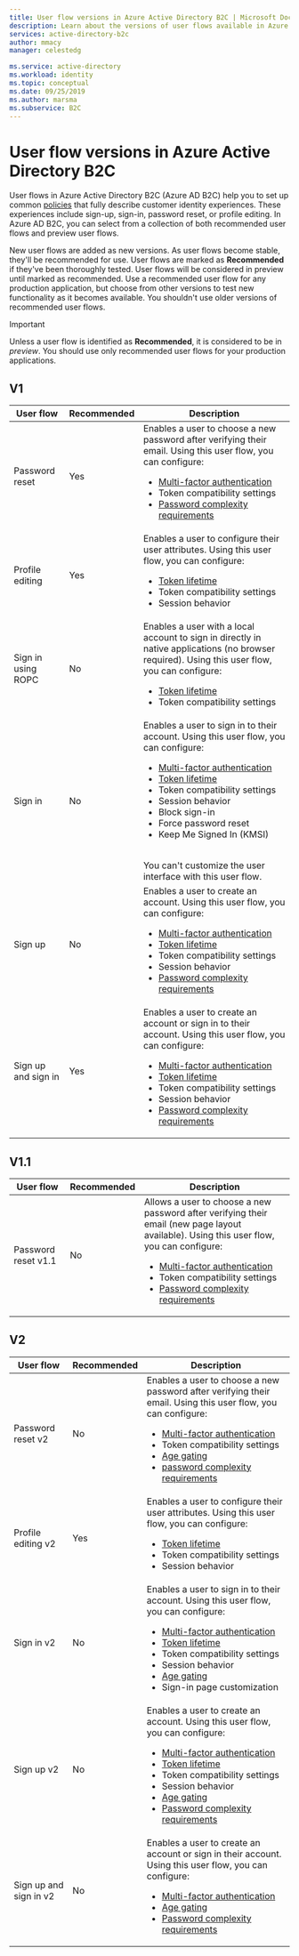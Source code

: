 ```yaml
---
title: User flow versions in Azure Active Directory B2C | Microsoft Docs
description: Learn about the versions of user flows available in Azure Active Directory B2C.
services: active-directory-b2c
author: mmacy
manager: celestedg

ms.service: active-directory
ms.workload: identity
ms.topic: conceptual
ms.date: 09/25/2019
ms.author: marsma
ms.subservice: B2C
---
```


# User flow versions in Azure Active Directory B2C

User flows in Azure Active Directory B2C (Azure AD B2C) help you to set up common [policies](active-directory-b2c-reference-policies.md) that fully describe customer identity experiences. These experiences include sign-up, sign-in, password reset, or profile editing. In Azure AD B2C, you can select from a collection of both recommended user flows and preview user flows.

New user flows are added as new versions. As user flows become stable, they'll be recommended for use. User flows are marked as **Recommended** if they've been thoroughly tested. User flows will be considered in preview until marked as recommended. Use a recommended user flow for any production application, but choose from other versions to test new functionality as it becomes available. You shouldn't use older versions of recommended user flows.

>[!IMPORTANT]
> Unless a user flow is identified as **Recommended**, it is considered to be in *preview*. You should use only recommended user flows for your production applications.

## V1

| User flow | Recommended | Description |
| --------- | ----------- | ----------- |
| Password reset | Yes | Enables a user to choose a new password after verifying their email. Using this user flow, you can configure: <ul><li>[Multi-factor authentication](custom-policy-multi-factor-authentication.md)</li><li>Token compatibility settings</li><li>[Password complexity requirements](active-directory-b2c-reference-password-complexity.md)</li></ul> |
| Profile editing | Yes | Enables a user to configure their user attributes. Using this user flow, you can configure: <ul><li>[Token lifetime](active-directory-b2c-reference-tokens.md)</li><li>Token compatibility settings</li><li>Session behavior</li></ul> |
| Sign in using ROPC | No | Enables a user with a local account to sign in directly in native applications (no browser required). Using this user flow, you can configure: <ul><li>[Token lifetime](active-directory-b2c-reference-tokens.md)</li><li>Token compatibility settings</li></ul> |
| Sign in | No | Enables a user to sign in to their account. Using this user flow, you can configure: <ul><li>[Multi-factor authentication](custom-policy-multi-factor-authentication.md)</li><li>[Token lifetime](active-directory-b2c-reference-tokens.md)</li><li>Token compatibility settings</li><li>Session behavior</li><li>Block sign-in</li><li>Force password reset</li><li>Keep Me Signed In (KMSI)</ul><br>You can't customize the user interface with this user flow. |
| Sign up | No | Enables a user to create an account. Using this user flow, you can configure: <ul><li>[Multi-factor authentication](custom-policy-multi-factor-authentication.md)</li><li>[Token lifetime](active-directory-b2c-reference-tokens.md)</li><li>Token compatibility settings</li><li>Session behavior</li><li>[Password complexity requirements](active-directory-b2c-reference-password-complexity.md)</li></ul> |
| Sign up and sign in | Yes | Enables a user to create an account or sign in to their account. Using this user flow, you can configure: <ul><li>[Multi-factor authentication](custom-policy-multi-factor-authentication.md)</li><li>[Token lifetime](active-directory-b2c-reference-tokens.md)</li><li>Token compatibility settings</li><li>Session behavior</li><li>[Password complexity requirements](active-directory-b2c-reference-password-complexity.md)</li></ul>|

## V1.1

| User flow | Recommended | Description |
| --------- | ----------- | ----------- |
| Password reset v1.1 | No | Allows a user to choose a new password after verifying their email (new page layout available). Using this user flow, you can configure: <ul><li>[Multi-factor authentication](custom-policy-multi-factor-authentication.md)</li><li>Token compatibility settings</li><li>[Password complexity requirements](active-directory-b2c-reference-password-complexity.md)</li></ul> |

## V2

| User flow | Recommended | Description |
| --------- | ----------- | ----------- |
| Password reset v2 | No | Enables a user to choose a new password after verifying their email. Using this user flow, you can configure: <ul><li>[Multi-factor authentication](custom-policy-multi-factor-authentication.md)</li><li>Token compatibility settings</li><li>[Age gating](basic-age-gating.md)</li><li>[password complexity requirements](active-directory-b2c-reference-password-complexity.md)</li></ul> |
| Profile editing v2 | Yes | Enables a user to configure their user attributes. Using this user flow, you can configure: <ul><li>[Token lifetime](active-directory-b2c-reference-tokens.md)</li><li>Token compatibility settings</li><li>Session behavior</li></ul> |
| Sign in v2 | No | Enables a user to sign in to their account. Using this user flow, you can configure: <ul><li>[Multi-factor authentication](custom-policy-multi-factor-authentication.md)</li><li>[Token lifetime](active-directory-b2c-reference-tokens.md)</li><li>Token compatibility settings</li><li>Session behavior</li><li>[Age gating](basic-age-gating.md)</li><li>Sign-in page customization</li></ul> |
| Sign up v2 | No | Enables a user to create an account. Using this user flow, you can configure: <ul><li>[Multi-factor authentication](custom-policy-multi-factor-authentication.md)</li><li>[Token lifetime](active-directory-b2c-reference-tokens.md)</li><li>Token compatibility settings</li><li>Session behavior</li><li>[Age gating](basic-age-gating.md)</li><li>[Password complexity requirements](active-directory-b2c-reference-password-complexity.md)</li></ul> |
| Sign up and sign in v2 | No | Enables a user to create an account or sign in their account. Using this user flow, you can configure: <ul><li>[Multi-factor authentication](custom-policy-multi-factor-authentication.md)</li><li>[Age gating](basic-age-gating.md)</li><li>[Password complexity requirements](active-directory-b2c-reference-password-complexity.md)</li></ul> |
